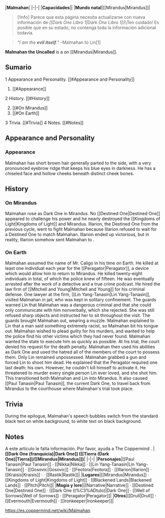 |**Malmahan**|
|-|-|
|**Capacidades**||
|**Mundo natal**|[[Mirandus\|Mirandus]]|

> [!info] Parece que esta página necesita actualizarse con nueva información de *[[Dark One Libro 1\|Dark One Libro 1]]*!¡Ten cuidado! Es posible que en su estado, no contenga toda la información adicional todavía.

>“*I am the **evil itself**.*”
\-Malmahan to Lin[1]


**Malmahan the Uncalled** is a  on [[Mirandus\|Mirandus]].

## Sumario

1 Appearance and Personality. [[#Appearance and Personality]] 

1. [[#Appearance]] 


2 History. [[#History]] 

2. [[#On Mirandus]] 
2. [[#On Earth]] 


3 Trivia. [[#Trivia]] 
4 Notes. [[#Notes]] 


## Appearance and Personality
### Appearance
Malmahan has short brown hair generally parted to the side, with a very pronounced eyebrow ridge that keeps his blue eyes in darkness. He has a chiseled face and hollow cheeks beneath distinct cheek bones.

## History
### On Mirandus
Malmahan rose as Dark One in Mirandus. No [[Destined One\|Destined One]] appeared to challenge his power and he nearly destroyed the [[Kingdoms of Light\|Kingdoms of Light]] and Mirandus. Illarion, the Destined One from the previous cycle, went to fight Malmahan because Illarion refused to wait for a Destined One to match Malmahan. Illarion ended up victorious, but in reality, Illarion somehow sent Malmahan to .

### On Earth
Malmahan assumed the name of Mr. Caligo in his time on Earth. He killed at least one individual each year for the [[Peragator\|Peragator]], a device which would allow him to return to Mirandus. He killed twenty-eight individuals in total, of which the police knew of fifteen. He was eventually arrested after the work of a detective and a true crime podcast. He hired the law firm of [[Mitchell and Young\|Mitchell and Young]] for his criminal defense. One lawyer at the firm, [[Lin Yang-Tanasin\|Lin Yang-Tanasin]], visited Malmahan in jail, who was kept in solitary confinement. The guards warned Lin that Malmahan was a dangerous criminal and that she could only communicate with him nonverbally, which she rejected. She was still refused sharp objects and instructed her to sit throughout the visit. The guards brought Malmahan out, wearing a muzzle. Malmahan explained to Lin that a man said something extremely racist, so Malmahan bit his tongue out. Malmahan wished to plead guilty for his murders, and wanted to help the police find his other victims which they had never found. Malmahan wanted the state to execute him as quickly as possible.
At his trial, the court denied his request for the death penalty. Malmahan then used his abilities as Dark One and used the hatred all of the members of the court to possess them. Only Lin remained unpossessed. Malmahan grabbed a gun and forced Lin to shoot him dead. He explained that the Peragator required one last death: his own. However, he couldn't kill himself to activate it. He threatened to murder every single person Lin ever loved, and she shot him. This transitioned both Malmahan and Lin into Mirandus. It also caused [[Paul Tanasin\|Paul Tanasin]], the current Dark One, to travel back from Mirandus to the courthouse where Malmahan's trial took place.

## Trivia
During the epilogue, Malmahan's speech bubbles switch from the standard black text on white background, to white text on black background.
## Notes

A este artículo le falta información. Por favor, ayuda a The Coppermind .
|**[[Dark One (franquicia)\|Dark One]] ([[Tierra (Dark One)\|Tierra]]/[[Mirandus\|Mirandus]])**|
|-|-|
|**Personajes**|[[Paul Tanasin\|Paul Tanasin]] · [[Nikka\|Nikka]] · [[Lin Yang-Tanasin\|Lin Yang-Tanasin]] · [[Gosovic\|Gosovic]] · [[Feotora\|Feotora]] · [[Illarion\|Illarion]] · [[Kraisis\|Kraisis]] ·  · [[Rastik\|Rastik]]|
|**Lugares**|[[Mirandus\|Mirandus]] · [[Kingdoms of Light\|Kingdoms of Light]] · [[Blackened Lands\|Blackened Lands]] · [[Pitch\|Pitch]]|
|**Magia y lore**|[[Narrative\|Narrative]] · [[Destined One\|Destined One]] · [[Dark One (t%C3%ADtulo)\|Dark One]] · [[Well of Sorrows\|Well of Sorrows]] · [[Peragator\|Peragator]]|
|**Otros**|[[Drull\|Drull]] · [[Evermouth\|Evermouth]] · [[Ironkeeper\|Ironkeeper]]|



https://es.coppermind.net/wiki/Malmahan